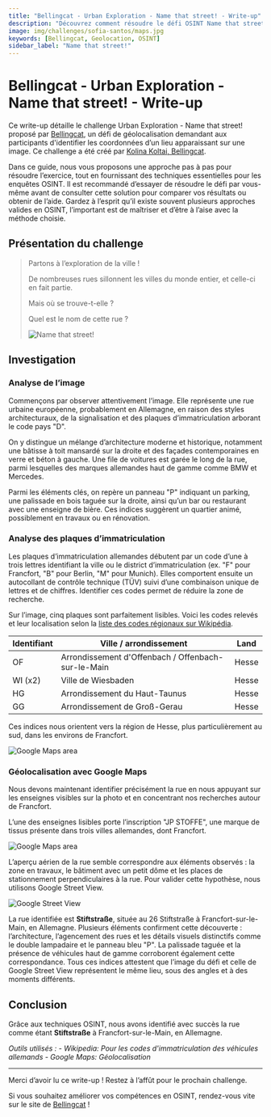```yaml
---
title: "Bellingcat - Urban Exploration - Name that street! - Write-up"
description: "Découvrez comment résoudre le défi OSINT Name that street! de Bellingcat en identifiant une rue à l'aide d'analyses d'images, de plaques d'immatriculation et de Google Maps pour la géolocalisation."
image: img/challenges/sofia-santos/maps.jpg
keywords: [Bellingcat, Geolocation, OSINT]
sidebar_label: "Name that street!"
---
```


# Bellingcat - Urban Exploration - Name that street! - Write-up

Ce write-up détaille le challenge Urban Exploration - Name that street! proposé par [Bellingcat](https://challenge.bellingcat.com/), un défi de géolocalisation demandant aux participants d'identifier les coordonnées d’un lieu apparaissant sur une image. Ce challenge a été créé par [Kolina Koltai, Bellingcat](https://www.bellingcat.com/author/kolinakoltai/).

Dans ce guide, nous vous proposons une approche pas à pas pour résoudre l’exercice, tout en fournissant des techniques essentielles pour les enquêtes OSINT. Il est recommandé d’essayer de résoudre le défi par vous-même avant de consulter cette solution pour comparer vos résultats ou obtenir de l’aide. Gardez à l’esprit qu’il existe souvent plusieurs approches valides en OSINT, l’important est de maîtriser et d’être à l’aise avec la méthode choisie.

## Présentation du challenge

> Partons à l’exploration de la ville !
>
> De nombreuses rues sillonnent les villes du monde entier, et celle-ci en fait partie.
>
> Mais où se trouve-t-elle ?
>
> Quel est le nom de cette rue ?
>
> ![Name that street!](/img/challenges/bellingcat/urban-exploration/name-that-street-1.png "Name that street!")

## Investigation

### Analyse de l’image

Commençons par observer attentivement l’image. Elle représente une rue urbaine européenne, probablement en Allemagne, en raison des styles architecturaux, de la signalisation et des plaques d’immatriculation arborant le code pays "D".

On y distingue un mélange d’architecture moderne et historique, notamment une bâtisse à toit mansardé sur la droite et des façades contemporaines en verre et béton à gauche. Une file de voitures est garée le long de la rue, parmi lesquelles des marques allemandes haut de gamme comme BMW et Mercedes.

Parmi les éléments clés, on repère un panneau "P" indiquant un parking, une palissade en bois taguée sur la droite, ainsi qu’un bar ou restaurant avec une enseigne de bière. Ces indices suggèrent un quartier animé, possiblement en travaux ou en rénovation.

### Analyse des plaques d’immatriculation

Les plaques d’immatriculation allemandes débutent par un code d’une à trois lettres identifiant la ville ou le district d’immatriculation (ex. "F" pour Francfort, "B" pour Berlin, "M" pour Munich). Elles comportent ensuite un autocollant de contrôle technique (TÜV) suivi d’une combinaison unique de lettres et de chiffres. Identifier ces codes permet de réduire la zone de recherche.

Sur l’image, cinq plaques sont parfaitement lisibles. Voici les codes relevés et leur localisation selon la [liste des codes régionaux sur Wikipédia](https://fr.wikipedia.org/wiki/Liste_des_identifiants_territoriaux_des_plaques_d%27immatriculation_allemandes).

| Identifiant | Ville / arrondissement                             | Land  |
|-------------|----------------------------------------------------|-------|
| OF          | Arrondissement d'Offenbach / Offenbach-sur-le-Main | Hesse |
| WI (x2)     | Ville de Wiesbaden                                 | Hesse |
| HG          | Arrondissement du Haut-Taunus                      | Hesse |
| GG          | Arrondissement de Groß-Gerau                       | Hesse |

Ces indices nous orientent vers la région de Hesse, plus particulièrement au sud, dans les environs de Francfort.

![Google Maps area](/img/challenges/bellingcat/urban-exploration/name-that-street-2.png "Google Maps area")

### Géolocalisation avec Google Maps

Nous devons maintenant identifier précisément la rue en nous appuyant sur les enseignes visibles sur la photo et en concentrant nos recherches autour de Francfort.

L’une des enseignes lisibles porte l’inscription "JP STOFFE", une marque de tissus présente dans trois villes allemandes, dont Francfort.

![Google Maps area](/img/challenges/bellingcat/urban-exploration/name-that-street-3.png "Google Maps area")

L’aperçu aérien de la rue semble correspondre aux éléments observés : la zone en travaux, le bâtiment avec un petit dôme et les places de stationnement perpendiculaires à la rue. Pour valider cette hypothèse, nous utilisons Google Street View.

![Google Street View](/img/challenges/bellingcat/urban-exploration/name-that-street-4.png "Google Street View")

La rue identifiée est **Stiftstraße**, située au 26 Stiftstraße à Francfort-sur-le-Main, en Allemagne. Plusieurs éléments confirment cette découverte : l’architecture, l’agencement des rues et les détails visuels distinctifs comme le double lampadaire et le panneau bleu "P". La palissade taguée et la présence de véhicules haut de gamme corroborent également cette correspondance. Tous ces indices attestent que l’image du défi et celle de Google Street View représentent le même lieu, sous des angles et à des moments différents.

## Conclusion

Grâce aux techniques OSINT, nous avons identifié avec succès la rue comme étant **Stiftstraße** à Francfort-sur-le-Main, en Allemagne.

<em>
Outils utilisés :
- Wikipedia: Pour les codes d'immatriculation des véhicules allemands
- Google Maps: Géolocalisation
</em>

---

Merci d’avoir lu ce write-up ! Restez à l’affût pour le prochain challenge.

Si vous souhaitez améliorer vos compétences en OSINT, rendez-vous vite sur le site de [Bellingcat](https://www.bellingcat.com/) !
